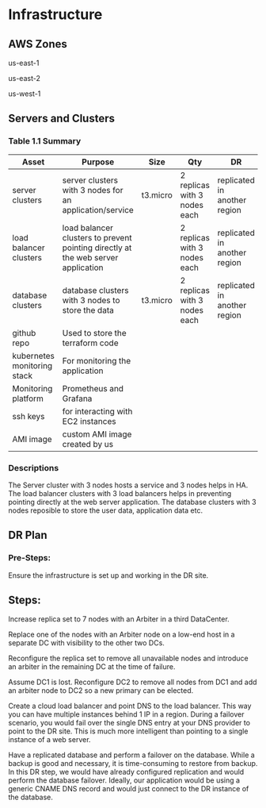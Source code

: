 # Infrastructure

## AWS Zones
us-east-1

us-east-2

us-west-1

## Servers and Clusters

### Table 1.1 Summary
| Asset      | Purpose           | Size                                                                   | Qty                                                             | DR                                                                                                           |
|------------|-------------------|------------------------------------------------------------------------|-----------------------------------------------------------------|--------------------------------------------------------------------------------------------------------------|
| server clusters | server clusters with 3 nodes for an application/service  | t3.micro | 2 replicas with 3 nodes each | replicated in another region |
| load balancer clusters | load balancer clusters to prevent pointing directly at the web server application  |  | 2 replicas with 3 nodes each | replicated in another region |
| database clusters | database clusters with 3 nodes to store the data  | t3.micro | 2 replicas with 3 nodes each | replicated in another region |
| github repo | Used to store the terraform code |  |  |  |
| kubernetes monitoring stack | For monitoring the application |  |  |  |
| Monitoring platform | Prometheus and Grafana  |  |  |  |
| ssh keys | for interacting with EC2 instances |  |  |  |
| AMI image | custom AMI image created by us |  |  |  |

### Descriptions
The Server cluster with 3 nodes hosts a service and 3 nodes helps in HA.
The load balancer clusters with 3 load balancers helps in preventing pointing directly at the web server application.
The database clusters with 3 nodes reposible to store the user data, application data etc.

## DR Plan
### Pre-Steps:
Ensure the infrastructure is set up and working in the DR site.

## Steps:

Increase replica set to 7 nodes with an Arbiter in a third DataCenter.

Replace one of the nodes with an Arbiter node on a low-end host in a separate DC with visibility to the other two DCs.

Reconfigure the replica set to remove all unavailable nodes and introduce an arbiter in the remaining DC at the time of failure.

 Assume DC1 is lost. Reconfigure DC2 to remove all nodes from DC1 and add an arbiter node to DC2 so a new primary can be elected.

Create a cloud load balancer and point DNS to the load balancer. This way you can have multiple instances behind 1 IP in a region. During a failover scenario, you would fail over the single DNS entry at your DNS provider to point to the DR site. This is much more intelligent than pointing to a single instance of a web server.

Have a replicated database and perform a failover on the database. While a backup is good and necessary, it is time-consuming to restore from backup. In this DR step, we would have already configured replication and would perform the database failover. Ideally, our application would be using a generic CNAME DNS record and would just connect to the DR instance of the database.
